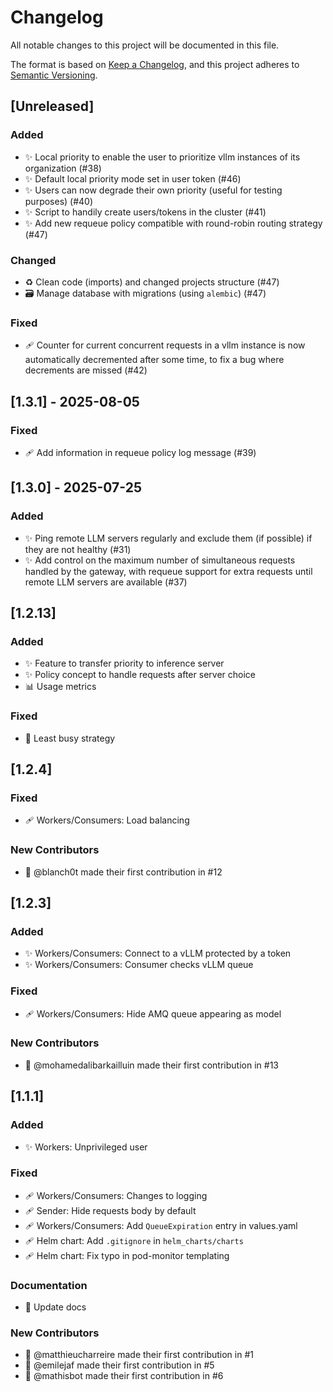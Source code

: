 # Changelog

All notable changes to this project will be documented in this file.

The format is based on [Keep a Changelog](https://keepachangelog.com/en/1.0.0/),
and this project adheres to [Semantic Versioning](https://semver.org/spec/v2.0.0.html).

## [Unreleased]

### Added
- ✨ Local priority to enable the user to prioritize vllm instances of its organization (#38)
- ✨ Default local priority mode set in user token (#46)
- ✨ Users can now degrade their own priority (useful for testing purposes) (#40)
- ✨ Script to handily create users/tokens in the cluster (#41)
- ✨ Add new requeue policy compatible with round-robin routing strategy (#47)

### Changed
- ♻️ Clean code (imports) and changed projects structure (#47)
- 🗃️ Manage database with migrations (using `alembic`) (#47)

### Fixed
- 🩹 Counter for current concurrent requests in a vllm instance is now automatically decremented after some time, to fix
a bug where decrements are missed (#42)

## [1.3.1] - 2025-08-05

### Fixed
- 🩹 Add information in requeue policy log message (#39)

## [1.3.0] - 2025-07-25

### Added
- ✨ Ping remote LLM servers regularly and exclude them (if possible) if they are not healthy (#31)
- ✨ Add control on the maximum number of simultaneous requests handled by the gateway, with requeue support for extra requests until remote LLM servers are available (#37)

## [1.2.13]

### Added
- ✨ Feature to transfer priority to inference server
- ✨ Policy concept to handle requests after server choice
- 📊 Usage metrics

### Fixed
- 🐛 Least busy strategy

## [1.2.4]

### Fixed
- 🩹 Workers/Consumers: Load balancing

### New Contributors
- 👤 @blanch0t made their first contribution in #12

## [1.2.3]

### Added
- ✨ Workers/Consumers: Connect to a vLLM protected by a token
- ✨ Workers/Consumers: Consumer checks vLLM queue

### Fixed
- 🩹 Workers/Consumers: Hide AMQ queue appearing as model

### New Contributors
- 👤 @mohamedalibarkailluin made their first contribution in #13

## [1.1.1]

### Added
- ✨ Workers: Unprivileged user

### Fixed
- 🩹 Workers/Consumers: Changes to logging
- 🩹 Sender: Hide requests body by default
- 🩹 Workers/Consumers: Add `QueueExpiration` entry in values.yaml
- 🩹 Helm chart: Add `.gitignore` in `helm_charts/charts`
- 🩹 Helm chart: Fix typo in pod-monitor templating

### Documentation
- 📖 Update docs

### New Contributors
- 👤 @matthieucharreire made their first contribution in #1  
- 👤 @emilejaf made their first contribution in #5  
- 👤 @mathisbot made their first contribution in #6
